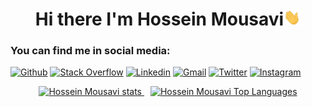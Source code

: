 <h1 align="center">Hi there I'm Hossein Mousavi<img src="https://raw.githubusercontent.com/adarshaacharya/adarshaacharya/master/assets/wave.gif" width="27px" alt="wave"></h1>


<!--
**hossein13m/hossein13m** is a ✨ _special_ ✨ repository because its `README.md` (this file) appears on your GitHub profile.

Here are some ideas to get you started:

- 🔭 I’m currently working on ...
- 🌱 I’m currently learning ...
- 👯 I’m looking to collaborate on ...
- 🤔 I’m looking for help with ...
- 💬 Ask me about ...
- 📫 How to reach me: ...
- 😄 Pronouns: ...
- ⚡ Fun fact: ...
-->
<h3>You can find me in social media:</h3>

[![Github](https://img.shields.io/badge/GitHub-100000?style=for-the-badge&logo=github&logoColor=white)](https://github.com/hossein13m/)
[![Stack Overflow](https://img.shields.io/badge/Stack_Overflow-D64A17?style=for-the-badge&logo=stack-overflow&logoColor=white)](https://stackoverflow.com/users/10341207/hossein-mousavi)
[![Linkedin](https://img.shields.io/badge/LinkedIn-0077B5?style=for-the-badge&logo=linkedin&logoColor=white)](https://www.linkedin.com/in/hossein13m/)
[![Gmail](https://img.shields.io/badge/Gmail-D14836?style=for-the-badge&logo=gmail&logoColor=white)](mailto:dev.hosseinmousavi@gmail.com)
[![Twitter](https://img.shields.io/badge/Twitter-1DA1F2?style=for-the-badge&logo=twitter&logoColor=white)](https://twitter.com/hossein13m/)
[![Instagram](https://img.shields.io/badge/Instagram-E4405F?style=for-the-badge&logo=instagram&logoColor=white)](https://instagram.com/hossein13.m/)

<div align="center" >
    <a style="margin: 5px" alt="Hossein Mousavi" href="https://hmousavi.dev/">
        <img height="200px" src="https://github-readme-stats.vercel.app/api?username=hossein13m&show_icons=true&theme=nord" alt="Hossein Mousavi stats"/>
    </a>
    <a style="margin: 5px" alt="Hossein Mousavi" href="https://hmousavi.dev/">
        <img height="200px" src="https://github-readme-stats.vercel.app/api/top-langs/?username=hossein13m&show_icons=true&theme=nord&langs_count=3" alt="Hossein Mousavi Top Languages"/>
    </a>
</div>

